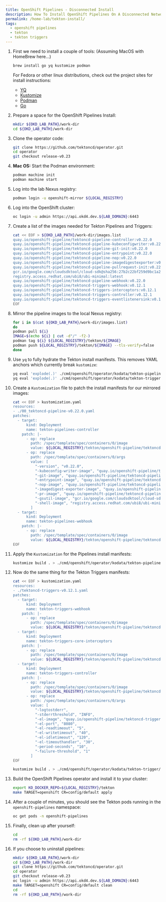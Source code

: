 ```yaml
---
title: OpenShift Pipelines - Disconnected Install
description: How To Install OpenShift Pipelines On A Disconnected Network
permalink: /home-lab/tekton-install/
tags:
  - openshift pipelines
  - tekton
  - tekton triggers
---
```


1. First we need to install a couple of tools: (Assuming MacOS with HomeBrew here...)

   ```bash
   brew install go yq kustomize podman
   ```

   For Fedora or other linux distributions, check out the project sites for install instructions:
   * [YQ](https://github.com/mikefarah/yq)
   * [Kustomize](https://kustomize.io)
   * [Podman](https://podman.io/getting-started/installation)
   * [Go](https://golang.org)

1. Prepare a space for the OpenShift Pipelines Install:

   ```bash
   mkdir ${OKD_LAB_PATH}/work-dir
   cd ${OKD_LAB_PATH}/work-dir
   ```

1. Clone the operator code:

   ```bash
   git clone https://github.com/tektoncd/operator.git
   cd operator
   git checkout release-v0.23
   ```

1. __Mac OS:__ Start the Podman environment:

   ```bash
   podman machine init
   podman machine start
   ```

1. Log into the lab Nexus registry:

   ```bash
   podman login -u openshift-mirror ${LOCAL_REGISTRY}
   ```

1. Log into the OpenShift cluster:

   ```bash
   oc login -u admin https://api.okd4.dev.${LAB_DOMAIN}:6443
   ```

1. Create a list of the images needed for Tekton Pipelines and Triggers:

   ```bash
   cat << EOF > ${OKD_LAB_PATH}/work-dir/images.list
   quay.io/openshift-pipeline/tektoncd-pipeline-controller:v0.22.0
   quay.io/openshift-pipeline/tektoncd-pipeline-kubeconfigwriter:v0.22.0
   quay.io/openshift-pipeline/tektoncd-pipeline-git-init:v0.22.0
   quay.io/openshift-pipeline/tektoncd-pipeline-entrypoint:v0.22.0
   quay.io/openshift-pipeline/tektoncd-pipeline-nop:v0.22.0
   quay.io/openshift-pipeline/tektoncd-pipeline-imagedigestexporter:v0.22.0
   quay.io/openshift-pipeline/tektoncd-pipeline-pullrequest-init:v0.22.0
   gcr.io/google.com/cloudsdktool/cloud-sdk@sha256:27b2c22bf259d9bc1a291e99c63791ba0c27a04d2db0a43241ba0f1f20f4067f
   registry.access.redhat.com/ubi8/ubi-minimal:latest
   quay.io/openshift-pipeline/tektoncd-pipeline-webhook:v0.22.0
   quay.io/openshift-pipeline/tektoncd-triggers-webhook:v0.12.1
   quay.io/openshift-pipeline/tektoncd-triggers-interceptors:v0.12.1
   quay.io/openshift-pipeline/tektoncd-triggers-controller:v0.12.1
   quay.io/openshift-pipeline/tektoncd-triggers-eventlistenersink:v0.12.1
   EOF
   ```

1. Mirror the pipeline images to the local Nexus registry:

   ```bash
   for i in $(cat ${OKD_LAB_PATH}/work-dir/images.list)
   do
   podman pull ${i}
   IMAGE=$(echo ${i} | cut -d"/" -f2-)
   podman tag ${i} ${LOCAL_REGISTRY}/tekton/${IMAGE}
   podman push ${LOCAL_REGISTRY}/tekton/${IMAGE} --tls-verify=false
   done
   ```

1. Use `yq` to fully hydrate the Tekton install manifests.  This removes YAML anchors which currently break `kustomize`:

   ```bash
   yq eval 'explode(.)' ./cmd/openshift/operator/kodata/tekton-pipeline/0.22.0/00_tektoncd-pipeline-v0.22.0.yaml > 00_tektoncd-pipeline-v0.22.0.yaml
   yq eval 'explode(.)' ./cmd/openshift/operator/kodata/tekton-trigger/0.12.1/tektoncd-triggers-v0.12.1.yaml > tektoncd-triggers-v0.12.1.yaml
   ```

1. Create a `Kustomization` file to patch the install manifests for our mirrored images:

   ```bash
   cat << EOF > kustomization.yaml
   resources:
   - ./00_tektoncd-pipeline-v0.22.0.yaml
   patches:
     - target:
         kind: Deployment
         name: tekton-pipelines-controller
       patch: |-
         - op: replace
           path: /spec/template/spec/containers/0/image
           value: ${LOCAL_REGISTRY}/tekton/openshift-pipeline/tektoncd-pipeline-controller:v0.22.0
         - op: replace
           path: /spec/template/spec/containers/0/args
           value: [
             "-version", "v0.22.0",
             "-kubeconfig-writer-image", "quay.io/openshift-pipeline/tektoncd-pipeline-kubeconfigwriter:v0.22.0",
             "-git-image", "quay.io/openshift-pipeline/tektoncd-pipeline-git-init:v0.22.0",
             "-entrypoint-image", "quay.io/openshift-pipeline/tektoncd-pipeline-entrypoint:v0.22.0",
             "-nop-image", "quay.io/openshift-pipeline/tektoncd-pipeline-nop:v0.22.0",
             "-imagedigest-exporter-image", "quay.io/openshift-pipeline/tektoncd-pipeline-imagedigestexporter:v0.22.0",
             "-pr-image", "quay.io/openshift-pipeline/tektoncd-pipeline-pullrequest-init:v0.22.0",
             "-gsutil-image", "gcr.io/google.com/cloudsdktool/cloud-sdk@sha256:27b2c22bf259d9bc1a291e99c63791ba0c27a04d2db0a43241ba0f1f20f4067f",
             "-shell-image", "registry.access.redhat.com/ubi8/ubi-minimal:latest"
           ]
     - target:
         kind: Deployment
         name: tekton-pipelines-webhook
       patch: |-
         - op: replace
           path: /spec/template/spec/containers/0/image
           value: ${LOCAL_REGISTRY}/tekton/openshift-pipeline/tektoncd-pipeline-webhook:v0.22.0
   EOF
   ```

1. Apply the `Kustomization` for the Pipelines install manifests:

   ```bash
   kustomize build . > ./cmd/openshift/operator/kodata/tekton-pipeline/0.22.0/00_tektoncd-pipeline-v0.22.0.yaml
   ```

1. Now do the same thing for the Tekton Triggers manifests:

   ```bash
   cat << EOF > kustomization.yaml
   resources:
   - ./tektoncd-triggers-v0.12.1.yaml
   patches:
     - target:
         kind: Deployment
         name: tekton-triggers-webhook
       patch: |-
         - op: replace
           path: /spec/template/spec/containers/0/image
           value: ${LOCAL_REGISTRY}/tekton/openshift-pipeline/tektoncd-triggers-webhook:v0.12.1
     - target:
         kind: Deployment
         name: tekton-triggers-core-interceptors
       patch: |-
         - op: replace
           path: /spec/template/spec/containers/0/image
           value: ${LOCAL_REGISTRY}/tekton/openshift-pipeline/tektoncd-triggers-interceptors:v0.12.1
     - target:
         kind: Deployment
         name: tekton-triggers-controller
       patch: |-
         - op: replace
           path: /spec/template/spec/containers/0/image
           value: ${LOCAL_REGISTRY}/tekton/openshift-pipeline/tektoncd-triggers-controller:v0.12.1
         - op: replace
           path: /spec/template/spec/containers/0/args
           value: [
             "-logtostderr",
             "-stderrthreshold", "INFO",
             "-el-image", "quay.io/openshift-pipeline/tektoncd-triggers-eventlistenersink:v0.12.1",
             "-el-port", "8080",
             "-el-readtimeout", "5",
             "-el-writetimeout", "40",
             "-el-idletimeout", "120",
             "-el-timeouthandler", "30",
             "-period-seconds", "10",
             "-failure-threshold", "1"
           ]
   EOF

   kustomize build . > ./cmd/openshift/operator/kodata/tekton-trigger/0.12.1/tektoncd-triggers-v0.12.1.yaml
   ```

1. Build the OpenShift Pipelines operator and install it to your cluster:

   ```bash
   export KO_DOCKER_REPO=${LOCAL_REGISTRY}/tekton
   make TARGET=openshift CR=config/default apply 
   ```

1. After a couple of minutes, you should see the Tekton pods running in the `openshift-pipelines` namespace:

   ```bash
   oc get pods -n openshift-pipelines
   ```

1. Finally, clean up after yourself:

    ```bash
    cd
    rm -rf ${OKD_LAB_PATH}/work-dir
    ```

1. If you choose to uninstall pipelines:

   ```bash
   mkdir ${OKD_LAB_PATH}/work-dir
   cd ${OKD_LAB_PATH}/work-dir
   git clone https://github.com/tektoncd/operator.git
   cd operator
   git checkout release-v0.23
   oc login -u admin https://api.okd4.dev.${LAB_DOMAIN}:6443
   make TARGET=openshift CR=config/default clean
   cd
   rm -rf ${OKD_LAB_PATH}/work-dir
   ```
